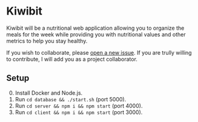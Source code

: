 # Kiwibit

Kiwibit will be a nutritional web application allowing you to organize the meals for the week while providing you with nutritional values and other metrics to help you stay healthy.

If you wish to collaborate, please [open a new issue](https://github.com/inad9300/kiwibit/issues). If you are trully willing to contribute, I will add you as a project collaborator.

## Setup

0. Install Docker and Node.js.
1. Run `cd database && ./start.sh` (port 5000).
2. Run `cd server && npm i && npm start` (port 4000).
3. Run `cd client && npm i && npm start` (port 3000).
